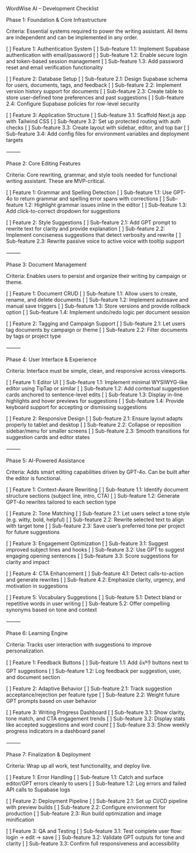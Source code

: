 WordWise AI – Development Checklist

Phase 1: Foundation & Core Infrastructure

Criteria: Essential systems required to power the writing assistant. All items are independent and can be implemented in any order.

[ ] Feature 1: Authentication System
[ ] Sub-feature 1.1: Implement Supabase authentication with email/password
[ ] Sub-feature 1.2: Enable secure login and token-based session management
[ ] Sub-feature 1.3: Add password reset and email verification functionality

[ ] Feature 2: Database Setup
[ ] Sub-feature 2.1: Design Supabase schema for users, documents, tags, and feedback
[ ] Sub-feature 2.2: Implement version history support for documents
[ ] Sub-feature 2.3: Create table to store user-defined tone preferences and past suggestions
[ ] Sub-feature 2.4: Configure Supabase policies for row-level security

[ ] Feature 3: Application Structure
[ ] Sub-feature 3.1: Scaffold Next.js app with Tailwind CSS
[ ] Sub-feature 3.2: Set up protected routing with auth checks
[ ] Sub-feature 3.3: Create layout with sidebar, editor, and top bar
[ ] Sub-feature 3.4: Add config files for environment variables and deployment targets

⸻

Phase 2: Core Editing Features

Criteria: Core rewriting, grammar, and style tools needed for functional writing assistant. These are MVP-critical.

[ ] Feature 1: Grammar and Spelling Detection
[ ] Sub-feature 1.1: Use GPT-4o to return grammar and spelling error spans with corrections
[ ] Sub-feature 1.2: Highlight grammar issues inline in the editor
[ ] Sub-feature 1.3: Add click-to-correct dropdown for suggestions

[ ] Feature 2: Style Suggestions
[ ] Sub-feature 2.1: Add GPT prompt to rewrite text for clarity and provide explanation
[ ] Sub-feature 2.2: Implement conciseness suggestions that detect verbosity and rewrite
[ ] Sub-feature 2.3: Rewrite passive voice to active voice with tooltip support

⸻

Phase 3: Document Management

Criteria: Enables users to persist and organize their writing by campaign or theme.

[ ] Feature 1: Document CRUD
[ ] Sub-feature 1.1: Allow users to create, rename, and delete documents
[ ] Sub-feature 1.2: Implement autosave and manual save triggers
[ ] Sub-feature 1.3: Store versions and provide rollback option
[ ] Sub-feature 1.4: Implement undo/redo logic per document session

[ ] Feature 2: Tagging and Campaign Support
[ ] Sub-feature 2.1: Let users tag documents by campaign or theme
[ ] Sub-feature 2.2: Filter documents by tags or project type

⸻

Phase 4: User Interface & Experience

Criteria: Interface must be simple, clean, and responsive across viewports.

[ ] Feature 1: Editor UI
[ ] Sub-feature 1.1: Implement minimal WYSIWYG-like editor using TipTap or similar
[ ] Sub-feature 1.2: Add contextual suggestion cards anchored to sentence-level edits
[ ] Sub-feature 1.3: Display in-line highlights and hover previews for suggestions
[ ] Sub-feature 1.4: Provide keyboard support for accepting or dismissing suggestions

[ ] Feature 2: Responsive Design
[ ] Sub-feature 2.1: Ensure layout adapts properly to tablet and desktop
[ ] Sub-feature 2.2: Collapse or reposition sidebar/menu for smaller screens
[ ] Sub-feature 2.3: Smooth transitions for suggestion cards and editor states

⸻

Phase 5: AI-Powered Assistance

Criteria: Adds smart editing capabilities driven by GPT-4o. Can be built after the editor is functional.

[ ] Feature 1: Context-Aware Rewriting
[ ] Sub-feature 1.1: Identify document structure sections (subject line, intro, CTA)
[ ] Sub-feature 1.2: Generate GPT-4o rewrites tailored to each section type

[ ] Feature 2: Tone Matching
[ ] Sub-feature 2.1: Let users select a tone style (e.g. witty, bold, helpful)
[ ] Sub-feature 2.2: Rewrite selected text to align with target tone
[ ] Sub-feature 2.3: Save user’s preferred tone per project for future suggestions

[ ] Feature 3: Engagement Optimization
[ ] Sub-feature 3.1: Suggest improved subject lines and hooks
[ ] Sub-feature 3.2: Use GPT to suggest engaging opening sentences
[ ] Sub-feature 3.3: Score suggestions for clarity and impact

[ ] Feature 4: CTA Enhancement
[ ] Sub-feature 4.1: Detect calls-to-action and generate rewrites
[ ] Sub-feature 4.2: Emphasize clarity, urgency, and motivation in suggestions

[ ] Feature 5: Vocabulary Suggestions
[ ] Sub-feature 5.1: Detect bland or repetitive words in user writing
[ ] Sub-feature 5.2: Offer compelling synonyms based on tone and context

⸻

Phase 6: Learning Engine

Criteria: Tracks user interaction with suggestions to improve personalization.

[ ] Feature 1: Feedback Buttons
[ ] Sub-feature 1.1: Add 👍/👎 buttons next to GPT suggestions
[ ] Sub-feature 1.2: Log feedback per suggestion, user, and document section

[ ] Feature 2: Adaptive Behavior
[ ] Sub-feature 2.1: Track suggestion acceptance/rejection per feature type
[ ] Sub-feature 2.2: Weight future GPT prompts based on user behavior

[ ] Feature 3: Writing Progress Dashboard
[ ] Sub-feature 3.1: Show clarity, tone match, and CTA engagement trends
[ ] Sub-feature 3.2: Display stats like accepted suggestions and word count
[ ] Sub-feature 3.3: Show weekly progress indicators in a dashboard panel

⸻

Phase 7: Finalization & Deployment

Criteria: Wrap up all work, test functionality, and deploy live.

[ ] Feature 1: Error Handling
[ ] Sub-feature 1.1: Catch and surface editor/GPT errors cleanly to users
[ ] Sub-feature 1.2: Log errors and failed API calls to Supabase logs

[ ] Feature 2: Deployment Pipeline
[ ] Sub-feature 2.1: Set up CI/CD pipeline with preview builds
[ ] Sub-feature 2.2: Configure environment for production
[ ] Sub-feature 2.3: Run build optimization and image minification

[ ] Feature 3: QA and Testing
[ ] Sub-feature 3.1: Test complete user flow: login → edit → save
[ ] Sub-feature 3.2: Validate GPT outputs for tone and clarity
[ ] Sub-feature 3.3: Confirm full responsiveness and accessibility